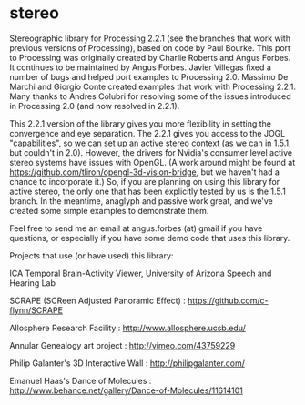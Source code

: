 stereo
======

Stereographic library for Processing 2.2.1 (see the branches that work with previous versions of Processing), based on code by Paul Bourke. This port to Processing was originally created by Charlie Roberts and Angus Forbes. It continues to be maintained by Angus Forbes. Javier Villegas fixed a number of bugs and helped port examples to Processing 2.0. Massimo De Marchi and Giorgio Conte created examples that work with Processing 2.2.1. Many thanks to Andres Colubri for resolving some of the issues introduced in Processing 2.0 (and now resolved in 2.2.1).

This 2.2.1 version of the library gives you more flexibility in setting the convergence and eye separation. The 2.2.1 gives you access to the JOGL "capabilities", so we can set up an active stereo context (as we can in 1.5.1, but couldn't in 2.0). However, the drivers for Nvidia's consumer level active stereo systems have issues with OpenGL. (A work around might be found at https://github.com/tliron/opengl-3d-vision-bridge, but we haven't had a chance to incorporate it.) So, if you are planning on using this library for active stereo, the only one that has been explicitly tested by us is the 1.5.1 branch. In the meantime, anaglyph and passive work great, and we've created some simple examples to demonstrate them.

Feel free to send me an email at angus.forbes (at) gmail if you have questions, or especially if you have some demo code that uses this library.

Projects that use (or have used) this library:

ICA Temporal Brain-Activity Viewer, University of Arizona Speech and Hearing Lab

SCRAPE (SCReen Adjusted Panoramic Effect) : https://github.com/c-flynn/SCRAPE

Allosphere Research Facility : http://www.allosphere.ucsb.edu/

Annular Genealogy art project : http://vimeo.com/43759229

Philip Galanter's 3D Interactive Wall : http://philipgalanter.com/

Emanuel Haas's Dance of Molecules : http://www.behance.net/gallery/Dance-of-Molecules/11614101


